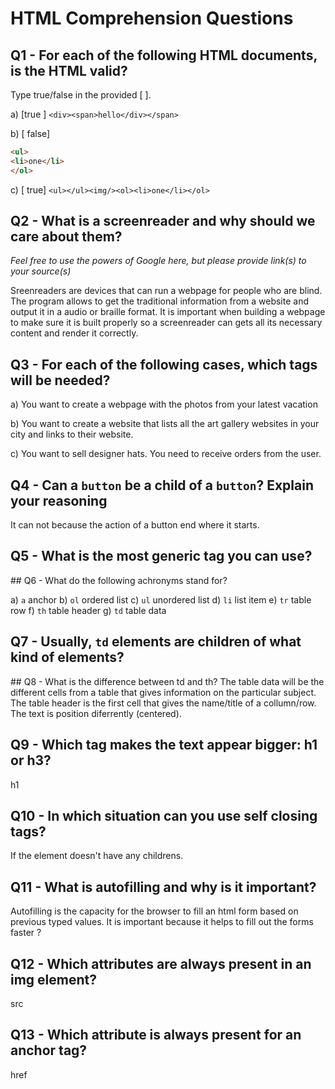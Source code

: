 # HTML Comprehension Questions

## Q1 - For each of the following HTML documents, is the HTML valid?

Type true/false in the provided [ ].

a) [true ] `<div><span>hello</div></span>`

b) [ false]

```html
<ul>
<li>one</li>
</ol>
```

c) [ true] `<ul></ul><img/><ol><li>one</li></ol>`

## Q2 - What is a screenreader and why should we care about them?

_Feel free to use the powers of Google here, but please provide link(s) to your source(s)_

Sreenreaders are devices that can run a webpage for people who are blind. The program allows to get the traditional information from a website and output it in a audio or braille format. It is important when building a webpage to make sure it is built properly so a screenreader can gets all its necessary content and render it correctly. 

## Q3 - For each of the following cases, which tags will be needed?

a) You want to create a webpage with the photos from your latest vacation
<img>

b) You want to create a website that lists all the art gallery websites in your city and links to their website.
<link>
c) You want to sell designer hats. You need to receive orders from the user.
<form>

## Q4 - Can a `button` be a child of a `button`? Explain your reasoning
It can not because the action of a button end where it starts. 
 
## Q5 - What is the most generic tag you can use?
<div>
## Q6 - What do the following achronyms stand for?

a) `a` 
anchor
b) `ol`
ordered list
c) `ul`
unordered list
d) `li`
list item
e) `tr`
table row
f) `th`
table header
g) `td`
table data


## Q7 - Usually, `td` elements are children of what kind of elements?
<tr>
## Q8 - What is the difference between td and th?
The table data will be the different cells from a table that gives information on the particular subject. The table header is the first cell that gives the name/title of a collumn/row. The text is position diferrently (centered). 

## Q9 - Which tag makes the text appear bigger: h1 or h3?
h1

## Q10 - In which situation can you use self closing tags?
If the element doesn't have any childrens. 
## Q11 - What is autofilling and why is it important?
Autofilling is the capacity for the browser to fill an html form based on previous typed values. It is important because it helps to fill out the forms faster ?
## Q12 - Which attributes are always present in an img element?
src
## Q13 - Which attribute is always present for an anchor tag?
href